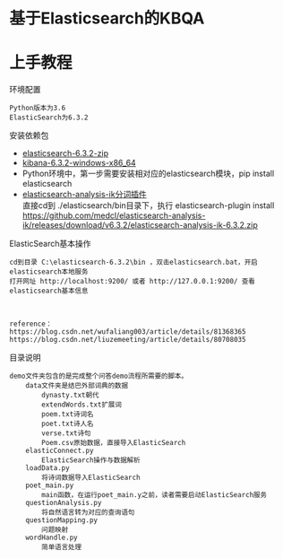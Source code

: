 
# 基于Elasticsearch的KBQA
# 上手教程

环境配置
    
    Python版本为3.6
    ElasticSearch为6.3.2
    
安装依赖包  
   - [elasticsearch-6.3.2-zip](https://www.elastic.co/cn/downloads/past-releases/elasticsearch-6-3-2)  
   - [kibana-6.3.2-windows-x86_64](https://www.elastic.co/cn/downloads/past-releases/kibana-6-3-2)  
   - Python环境中，第一步需要安装相对应的elasticsearch模块，pip install elasticsearch
   - [elasticsearch-analysis-ik分词插件](https://github.com/medcl/elasticsearch-analysis-ik)  
    直接cd到 ./elasticsearch/bin目录下，执行 elasticsearch-plugin install https://github.com/medcl/elasticsearch-analysis-ik/releases/download/v6.3.2/elasticsearch-analysis-ik-6.3.2.zip  

ElasticSearch基本操作  

    cd到目录 C:\elasticsearch-6.3.2\bin ，双击elasticsearch.bat，开启elasticsearch本地服务  
    打开网址 http://localhost:9200/ 或者 http://127.0.0.1:9200/ 查看elasticsearch基本信息
    
    
    
    reference：  
    https://blog.csdn.net/wufaliang003/article/details/81368365
    https://blog.csdn.net/liuzemeeting/article/details/80708035
    
    

    

目录说明
    
    demo文件夹包含的是完成整个问答demo流程所需要的脚本。
        data文件夹是结巴外部词典的数据
            dynasty.txt朝代
            extendWords.txt扩展词
            poem.txt诗词名
            poet.txt诗人名
            verse.txt诗句
            Poem.csv原始数据，直接导入ElasticSearch
        elasticConnect.py
            ElasticSearch操作与数据解析
        loadData.py
            将诗词数据导入ElasticSearch
        poet_main.py
            main函数，在运行poet_main.y之前，读者需要启动ElasticSearch服务
        questionAnalysis.py
            将自然语言转为对应的查询语句
        questionMapping.py
            问题映射
        wordHandle.py
            简单语言处理
